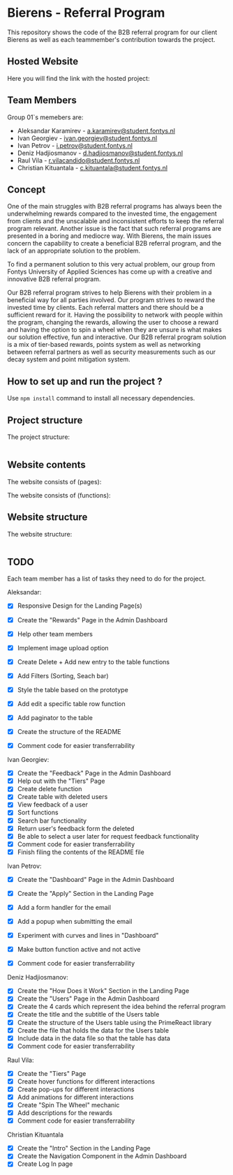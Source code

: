 # Bierens - Referral Program

This repository shows the code of the B2B referral program for our client Bierens as well as each teammember's contribution towards the project. 

## Hosted Website

Here you will find the link with the hosted project: 

## Team Members

Group 01`s memebers are: 
- Aleksandar Karamirev - a.karamirev@student.fontys.nl
- Ivan Georgiev - ivan.georgiev@student.fontys.nl
- Ivan Petrov - i.petrov@student.fontys.nl
- Deniz Hadjiosmanov - d.hadjiosmanov@student.fontys.nl
- Raul Vila - r.vilacandido@student.fontys.nl
- Christian Kituantala - c.kituantala@student.fontys.nl


## Concept

One of the main struggles with B2B referral programs has always been the underwhelming rewards compared to the invested time, the engagement from clients and the unscalable and inconsistent efforts to keep the referral program relevant. Another issue is the fact that such referral programs are presented in a boring and mediocre way. With Bierens, the main issues concern the capability to create a beneficial B2B referral program, and the lack of an appropriate solution to the problem.

To find a permanent solution to this very actual problem, our group from Fontys University of Applied Sciences has come up with a creative and innovative B2B referral program.

Our B2B referral program strives to help Bierens with their problem in a beneficial way for all parties involved. Our program strives to reward the invested time by clients. Each referral matters and there should be a sufficient reward for it. Having the possibility to network with people within the program, changing the rewards, allowing the user to choose a reward and having the option to spin a wheel when they are unsure is what makes our solution effective, fun and interactive. Our B2B referral program solution is a mix of tier-based rewards, points system as well as networking between referral partners as well as security measurements such as our decay system and point mitigation system.

## How to set up and run the project ?

Use `npm install` command to install all necessary dependencies.

## Project structure

The project structure: 
```
```
## Website contents

The website consists of (pages):


The website consists of (functions):


## Website structure

The website structure: 
```
```

## TODO

Each team member has a list of tasks they need to do for the project.

Aleksandar:
- [X] Responsive Design for the Landing Page(s)
- [X] Create the "Rewards" Page in the Admin Dashboard
- [X] Help other team members
- [X] Implement image upload option
- [X] Create Delete + Add new entry to the table functions
- [X] Add Filters (Sorting, Seach bar)
- [X] Style the table based on the prototype
- [X] Add edit a specific table row function
- [X] Add paginator to the table
- [X] Create the structure of the README 
- [X] Comment code for easier transferrability


Ivan Georgiev:
- [X] Create the "Feedback" Page in the Admin Dashboard
- [X] Help out with the "Tiers" Page
- [X] Create delete function
- [X] Create table with deleted users
- [X] View feedback of a user
- [X] Sort functions
- [X] Search bar functionality
- [X] Return user's feedback form the deleted
- [X] Be able to select a user later for request feedback functionality
- [X] Comment code for easier transferrability
- [X] Finish filing the contents of the README file

Ivan Petrov:
- [X] Create the "Dashboard" Page in the Admin Dashboard
- [X] Create the "Apply" Section in the Landing Page
- [X] Add a form handler for the email
- [X] Add a popup when submitting the email
- [X] Experiment with curves and lines in "Dashboard"
- [X] Make button function active and not active
- [X] Comment code for easier transferrability


Deniz Hadjiosmanov:
- [X] Create the "How Does it Work" Section in the Landing Page
- [X] Create the "Users" Page in the Admin Dashboard 
- [X] Create the 4 cards which represent the idea behind the referral program
- [X] Create the title and the subtitle of the Users table
- [X] Create the structure of the Users table using the PrimeReact library
- [X] Create the file that holds the data for the Users table
- [X] Include data in the data file so that the table has data
- [X] Comment code for easier transferrability

Raul Vila:
- [X] Create the "Tiers" Page
- [X] Create hover functions for different interactions
- [X] Create pop-ups for different interactions
- [X] Add animations for different interactions
- [X] Create "Spin The Wheel" mechanic
- [X] Add descriptions for the rewards
- [X] Comment code for easier transferrability

Christian Kituantala
- [X] Create the "Intro" Section in the Landing Page
- [X] Create the Navigation Component in the Admin Dashboard
- [X] Create Log In page
